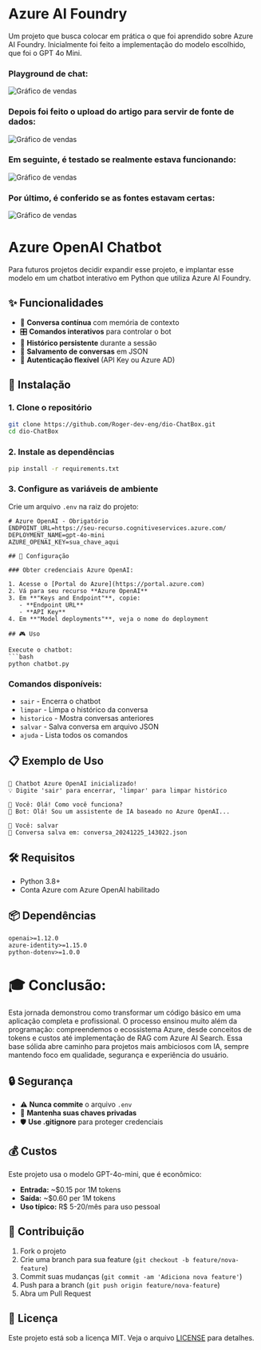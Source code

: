 #  Azure AI Foundry

Um projeto que busca colocar em prática o que foi aprendido sobre Azure AI Foundry. Inicialmente foi feito a implementação do modelo escolhido, que foi o GPT 4o Mini. 

### Playground de chat:
![Gráfico de vendas](inputs/screenshots/playground-chat.png)

### Depois foi feito o upload do artigo para servir de fonte de dados:
![Gráfico de vendas](inputs/screenshots/adição%20de%20dados.png)

### Em seguinte, é testado se realmente estava  funcionando:
![Gráfico de vendas](inputs/screenshots/exeplo%20de%20funcionalidade.png)

### Por último, é conferido se as fontes estavam certas:
![Gráfico de vendas](inputs/screenshots/fonte.png)

#  Azure OpenAI Chatbot

Para futuros projetos decidir expandir esse projeto, e implantar esse modelo em um chatbot interativo em Python que utiliza Azure AI Foundry.

## ✨ Funcionalidades

- 💬 **Conversa contínua** com memória de contexto
- 🎛️ **Comandos interativos** para controlar o bot
- 💾 **Histórico persistente** durante a sessão
- 📄 **Salvamento de conversas** em JSON
- 🔐 **Autenticação flexível** (API Key ou Azure AD)

## 🚀 Instalação

### 1. Clone o repositório
```bash
git clone https://github.com/Roger-dev-eng/dio-ChatBox.git
cd dio-ChatBox
```

### 2. Instale as dependências
```bash
pip install -r requirements.txt
```

### 3. Configure as variáveis de ambiente

Crie um arquivo `.env` na raiz do projeto:

```env
# Azure OpenAI - Obrigatório
ENDPOINT_URL=https://seu-recurso.cognitiveservices.azure.com/
DEPLOYMENT_NAME=gpt-4o-mini
AZURE_OPENAI_KEY=sua_chave_aqui

## 🔧 Configuração

### Obter credenciais Azure OpenAI:

1. Acesse o [Portal do Azure](https://portal.azure.com)
2. Vá para seu recurso **Azure OpenAI**
3. Em **"Keys and Endpoint"**, copie:
   - **Endpoint URL**
   - **API Key**
4. Em **"Model deployments"**, veja o nome do deployment

## 🎮 Uso

Execute o chatbot:
```bash
python chatbot.py
```

### Comandos disponíveis:
- `sair` - Encerra o chatbot
- `limpar` - Limpa o histórico da conversa
- `historico` - Mostra conversas anteriores
- `salvar` - Salva conversa em arquivo JSON
- `ajuda` - Lista todos os comandos

## 📋 Exemplo de Uso

```
🤖 Chatbot Azure OpenAI inicializado!
💡 Digite 'sair' para encerrar, 'limpar' para limpar histórico

👤 Você: Olá! Como você funciona?
🤖 Bot: Olá! Sou um assistente de IA baseado no Azure OpenAI...

👤 Você: salvar
💾 Conversa salva em: conversa_20241225_143022.json
```

## 🛠️ Requisitos

- Python 3.8+
- Conta Azure com Azure OpenAI habilitado

## 📦 Dependências

```
openai>=1.12.0
azure-identity>=1.15.0
python-dotenv>=1.0.0
```

# 🎓 Conclusão: 
Esta jornada demonstrou como transformar um código básico em uma aplicação completa e profissional.
O processo ensinou muito além da programação: compreendemos o ecossistema Azure, desde conceitos de tokens e custos até implementação de RAG com Azure AI Search.
Essa base sólida abre caminho para projetos mais ambiciosos com IA, sempre mantendo foco em qualidade, segurança e experiência do usuário.

## 🔒 Segurança

- ⚠️ **Nunca commite** o arquivo `.env` 
- 🔑 **Mantenha suas chaves privadas**
- 🛡️ **Use .gitignore** para proteger credenciais

## 💰 Custos

Este projeto usa o modelo GPT-4o-mini, que é econômico:
- **Entrada:** ~$0.15 por 1M tokens
- **Saída:** ~$0.60 per 1M tokens
- **Uso típico:** R$ 5-20/mês para uso pessoal

## 🤝 Contribuição

1. Fork o projeto
2. Crie uma branch para sua feature (`git checkout -b feature/nova-feature`)
3. Commit suas mudanças (`git commit -am 'Adiciona nova feature'`)
4. Push para a branch (`git push origin feature/nova-feature`)
5. Abra um Pull Request

## 📄 Licença

Este projeto está sob a licença MIT. Veja o arquivo [LICENSE](LICENSE) para detalhes.


